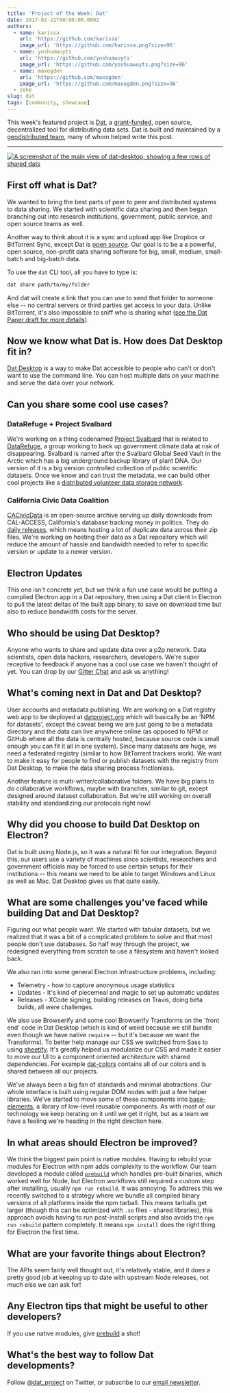 ```yaml
---
title: 'Project of the Week: Dat'
date: 2017-02-21T00:00:00.000Z
authors:
  - name: karissa
    url: 'https://github.com/karissa'
    image_url: 'https://github.com/karissa.png?size=96'
  - name: yoshuawuyts
    url: 'https://github.com/yoshuawuyts'
    image_url: 'https://github.com/yoshuawuyts.png?size=96'
  - name: maxogden
    url: 'https://github.com/maxogden'
    image_url: 'https://github.com/maxogden.png?size=96'
  - zeke
slug: dat
tags: [community, showcase]
---
```


This week's featured project is [Dat](https://datproject.org/), a
[grant-funded](https://changelog.com/rfc/6), open source, decentralized tool
for distributing data sets. Dat is built and maintained by a
[geodistributed team](https://datproject.org/team), many of whom helped
write this post.

---

[![A screenshot of the main view of dat-desktop, showing a few rows of shared
dats](https://cloud.githubusercontent.com/assets/2289/23175925/dbaee7ec-f815-11e6-80cc-3041203c7842.png)](https://github.com/datproject/dat-desktop)

## First off what is Dat?

We wanted to bring the best parts of peer to peer and distributed systems to data sharing. We started with scientific data sharing and then began branching out into research institutions, government, public service, and open source teams as well.

Another way to think about it is a sync and upload app like Dropbox or BitTorrent Sync, except Dat is [open source](https://github.com/datproject). Our goal is to be a a powerful, open source, non-profit data sharing software for big, small, medium, small-batch and big-batch data.

To use the `dat` CLI tool, all you have to type is:

```sh
dat share path/to/my/folder
```

And dat will create a link that you can use to send that folder to someone else -- no central servers or third parties get access to your data. Unlike BitTorrent, it's also impossible to sniff who is sharing what ([see the Dat Paper draft for more details](https://github.com/datproject/docs/blob/master/papers/dat-paper.md)).

## Now we know what Dat is. How does Dat Desktop fit in?

[Dat Desktop](https://github.com/datproject/dat-desktop) is a way to make Dat accessible to people who can't or don't want to use the command line. You can host multiple dats on your machine and serve the data over your network.

## Can you share some cool use cases?

### DataRefuge + Project Svalbard

We're working on a thing codenamed [Project Svalbard](https://github.com/datproject/svalbard) that is related to [DataRefuge](http://www.ppehlab.org/datarefuge), a group working to back up government climate data at risk of disappearing. Svalbard is named after the Svalbard Global Seed Vault in the Arctic which has a big underground backup library of plant DNA. Our version of it is a big version controlled collection of public scientific datasets. Once we know and can trust the metadata, we can build other cool projects like a [distributed volunteer data storage network](https://github.com/datproject/datasilo/).

### California Civic Data Coalition

[CACivicData](http://www.californiacivicdata.org/) is an open-source archive serving up daily downloads from CAL-ACCESS, California's database tracking money in politics. They do [daily releases](http://calaccess.californiacivicdata.org/downloads/0), which means hosting a lot of duplicate data across their zip files. We're working on hosting their data as a Dat repository which will reduce the amount of hassle and bandwidth needed to refer to specific version or update to a newer version.

## Electron Updates

This one isn't concrete yet, but we think a fun use case would be putting a compiled Electron app in a Dat repository, then using a Dat client in Electron to pull the latest deltas of the built app binary, to save on download time but also to reduce bandwidth costs for the server.

## Who should be using Dat Desktop?

Anyone who wants to share and update data over a p2p network. Data scientists, open data hackers, researchers, developers. We're super receptive to feedback if anyone has a cool use case we haven't thought of yet. You can drop by our [Gitter Chat](https://gitter.im/datproject/discussions) and ask us anything!

## What's coming next in Dat and Dat Desktop?

User accounts and metadata publishing. We are working on a Dat registry web app to be deployed at [datproject.org](https://datproject.org/) which will basically be an 'NPM for datasets', except the caveat being we are just going to be a metadata directory and the data can live anywhere online (as opposed to NPM or GitHub where all the data is centrally hosted, because source code is small enough you can fit it all in one system). Since many datasets are huge, we need a federated registry (similar to how BitTorrent trackers work). We want to make it easy for people to find or publish datasets with the registry from Dat Desktop, to make the data sharing process frictionless.

Another feature is multi-writer/collaborative folders. We have big plans to do collaborative workflows, maybe with branches, similar to git, except designed around dataset collaboration. But we're still working on overall stability and standardizing our protocols right now!

## Why did you choose to build Dat Desktop on Electron?

Dat is built using Node.js, so it was a natural fit for our integration. Beyond this, our users use a variety of machines
since scientists, researchers and government officials may be forced to use certain setups for their institutions -- this means we need to be able to target Windows and Linux as well as Mac. Dat Desktop gives us that quite easily.

## What are some challenges you've faced while building Dat and Dat Desktop?

Figuring out what people want. We started with tabular datasets, but we realized that it was a bit of a complicated problem to solve and that most people don't use databases. So half way through the project, we redesigned everything from scratch to use a filesystem and haven't looked back.

We also ran into some general Electron infrastructure problems, including:

- Telemetry - how to capture anonymous usage statistics
- Updates - It's kind of piecemeal and magic to set up automatic updates
- Releases - XCode signing, building releases on Travis, doing beta builds, all were challenges.

We also use Browserify and some cool Browserify Transforms on the 'front end' code in Dat Desktop (which is kind of weird because we still bundle even though we have native `require` -- but it's because we want the Transforms). To better help manage our CSS we switched from Sass to using [sheetify](https://github.com/stackcss/sheetify). It's greatly helped us modularize our CSS and made it easier to move our UI to a component oriented architecture with shared dependencies. For example [dat-colors](https://github.com/Kriesse/dat-colors) contains all of our colors and is shared between all our projects.

We've always been a big fan of standards and minimal abstractions. Our whole interface is built using regular DOM nodes with just a few helper libraries. We've started to move some of these components into [base-elements](https://base.choo.io), a library of low-level reusable components. As with most of our technology we keep iterating on it until we get it right, but as a team we have a feeling we're heading in the right direction here.

## In what areas should Electron be improved?

We think the biggest pain point is native modules. Having to rebuild your modules for Electron with npm adds complexity to the workflow. Our team developed a module called [`prebuild`](http://npmjs.org/prebuild) which handles pre-built binaries, which worked well for Node, but Electron workflows still required a custom step after installing, usually `npm run rebuild`. It was annoying. To address this we recently switched to a strategy where we bundle all compiled binary versions of all platforms inside the npm tarball. This means tarballs get larger (though this can be optimized with `.so` files - shared libraries), this approach avoids having to run post-install scripts and also avoids the `npm run rebuild` pattern completely. It means `npm install` does the right thing for Electron the first time.

## What are your favorite things about Electron?

The APIs seem fairly well thought out, it's relatively stable, and it does a pretty good job at keeping up to date with upstream Node releases, not much else we can ask for!

## Any Electron tips that might be useful to other developers?

If you use native modules, give [prebuild](https://www.npmjs.com/package/prebuild) a shot!

## What's the best way to follow Dat developments?

Follow [@dat_project](https://twitter.com/dat_project) on Twitter, or
subscribe to our [email newsletter](https://tinyletter.com/datdata).
